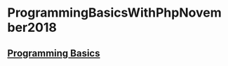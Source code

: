 # ProgrammingBasicsWithPhpNovember2018
## [Programming Basics](https://github.com/vilievkofata/SoftUni/tree/master/Software%20University/Trainings/Software%20Engineering/Entry%20Module/Programming%20Basics)
